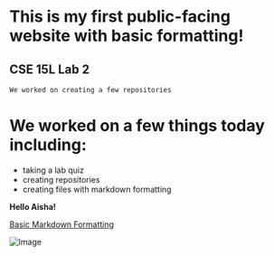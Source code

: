 # This is my first public-facing website with basic formatting!

## CSE 15L Lab 2

`We worked on creating a few repositories`



# We worked on a few things today including:
- taking a lab quiz
- creating repositories 
- creating files with markdown formatting


**Hello Aisha!**

[Basic Markdown Formatting](https://commonmark.org/help/)

![Image](https://upload.wikimedia.org/wikipedia/commons/thumb/7/74/UC_San_Diego_Geisel_Library.jpg/248px-UC_San_Diego_Geisel_Library.jpg)

